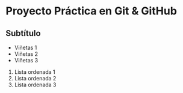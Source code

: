 # Proyecto Práctica en Git & GitHub

## Subtítulo

* Viñetas 1
* Viñetas 2
* Viñetas 3

1. Lista ordenada 1
2. Lista ordenada 2
3. Lista ordenada 3